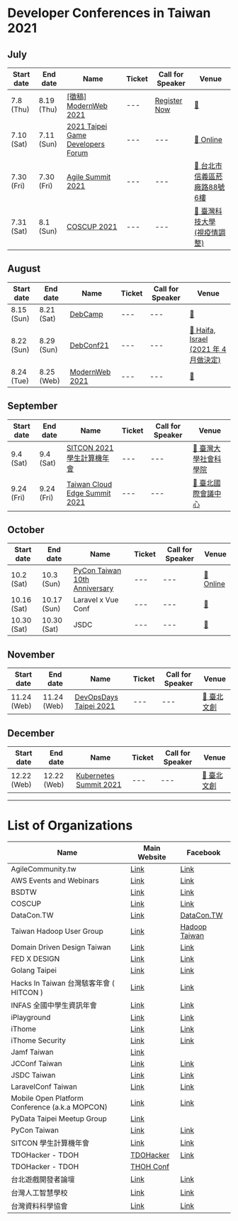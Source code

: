 # Developer Conferences in Taiwan 2021

## July

| Start date | End date | Name | Ticket | Call for Speaker | Venue |
| ---------- | -------- | ---- | ------ | ---------------- | ----- |
| 7.8 (Thu) | 8.19 (Thu) | [[徵稿] ModernWeb 2021](https://modernweb.tw/) | --- | [Register Now](https://modernweb.tw/cfs/) | [🛵 ](https://maps.google.com/?q=)
 |7.10 (Sat) | 7.11 (Sun) | [2021 Taipei Game Developers Forum](https://2021.tgdf.tw/) | --- | --- | [🛵 Online](https://maps.google.com/?q=Online)
 |7.30 (Fri) | 7.30 (Fri) | [Agile Summit 2021](https://summit.ithome.com.tw/agile) | --- | --- | [🛵 台北市信義區菸廠路88號6樓](https://maps.google.com/?q=%E5%8F%B0%E5%8C%97%E5%B8%82%E4%BF%A1%E7%BE%A9%E5%8D%80%E8%8F%B8%E5%BB%A0%E8%B7%AF88%E8%99%9F6%E6%A8%93)
 |7.31 (Sat) | 8.1 (Sun) | [COSCUP 2021](https://coscup.medium.com/coscup-%E6%90%B6%E5%85%88%E5%A0%B1-2021-%E9%96%8B%E8%B7%91%E5%9B%89-cb6c12fb097) | --- | --- | [🛵 臺灣科技大學 (視疫情調整)](https://maps.google.com/?q=%E8%87%BA%E7%81%A3%E7%A7%91%E6%8A%80%E5%A4%A7%E5%AD%B8%20(%E8%A6%96%E7%96%AB%E6%83%85%E8%AA%BF%E6%95%B4)) |

## August

| Start date | End date | Name | Ticket | Call for Speaker | Venue |
| ---------- | -------- | ---- | ------ | ---------------- | ----- |
| 8.15 (Sun) | 8.21 (Sat) | [DebCamp](https://debconf21.debconf.org/) | --- | --- | [🛫 ](https://maps.google.com/?q=)
 |8.22 (Sun) | 8.29 (Sun) | [DebConf21](https://debconf21.debconf.org/) | --- | --- | [🛫 Haifa, Israel (2021 年 4 月做決定)](https://maps.google.com/?q=Haifa,%20Israel%20(2021%20%E5%B9%B4%204%20%E6%9C%88%E5%81%9A%E6%B1%BA%E5%AE%9A))
 |8.24 (Tue) | 8.25 (Web) | [ModernWeb 2021](https://modernweb.tw/) | --- | --- | [🛵 ](https://maps.google.com/?q=) |

## September

| Start date | End date | Name | Ticket | Call for Speaker | Venue |
| ---------- | -------- | ---- | ------ | ---------------- | ----- |
| 9.4 (Sat) | 9.4 (Sat) | [SITCON 2021 學生計算機年會](https://sitcon.org/2021) | --- | --- | [🛵 臺灣大學社會科學院](https://maps.google.com/?q=%E8%87%BA%E7%81%A3%E5%A4%A7%E5%AD%B8%E7%A4%BE%E6%9C%83%E7%A7%91%E5%AD%B8%E9%99%A2)
 |9.24 (Fri) | 9.24 (Fri) | [Taiwan Cloud Edge Summit 2021](https://cloudsummit.ithome.com.tw/) | --- | --- | [🛵 臺北國際會議中心](https://maps.google.com/?q=%E8%87%BA%E5%8C%97%E5%9C%8B%E9%9A%9B%E6%9C%83%E8%AD%B0%E4%B8%AD%E5%BF%83) |

## October

| Start date | End date | Name | Ticket | Call for Speaker | Venue |
| ---------- | -------- | ---- | ------ | ---------------- | ----- |
| 10.2 (Sat) | 10.3 (Sun) | [PyCon Taiwan 10th Anniversary](https://tw.pycon.org/2021/zh-hant) | --- | --- | [🛵 Online](https://maps.google.com/?q=Online)
 |10.16 (Sat) | 10.17 (Sun) | Laravel x Vue Conf | --- | --- | [🛵 ](https://maps.google.com/?q=)
 |10.30 (Sat) | 10.30 (Sat) | JSDC | --- | --- | [🛵 ](https://maps.google.com/?q=) |

## November

| Start date | End date | Name | Ticket | Call for Speaker | Venue |
| ---------- | -------- | ---- | ------ | ---------------- | ----- |
| 11.24 (Web) | 11.24 (Web) | [DevOpsDays Taipei 2021](https://devopsdays.tw/) | --- | --- | [🛵 臺北文創](https://maps.google.com/?q=%E8%87%BA%E5%8C%97%E6%96%87%E5%89%B5) |

## December

| Start date | End date | Name | Ticket | Call for Speaker | Venue |
| ---------- | -------- | ---- | ------ | ---------------- | ----- |
| 12.22 (Web) | 12.22 (Web) | [Kubernetes Summit 2021](https://k8s.ithome.com.tw/) | --- | --- | [🛵 臺北文創](https://maps.google.com/?q=%E8%87%BA%E5%8C%97%E6%96%87%E5%89%B5) |

---

# List of Organizations

| Name | Main Website | Facebook |
| ---- | ------------ | -------- |
| AgileCommunity.tw | [Link](https://agilecommunity.tw/) | [Link](https://www.facebook.com/AgileCommunity.tw/)
 |AWS Events and Webinars | [Link](https://aws.amazon.com/events) | [Link](https://www.facebook.com/amazonwebservices)
 |BSDTW | [Link](https://bsdtw.org/) | [Link](https://www.facebook.com/BSDTW/)
 |COSCUP | [Link](https://coscup.org/) | [Link](https://www.facebook.com/coscup/)
 |DataCon.TW | [Link](https://datacon.tw/) | [DataCon.TW](https://zh-tw.facebook.com/datacon.tw/)
 |Taiwan Hadoop User Group | [Link](http://www.hadoop.tw/) | [Hadoop Taiwan](https://www.facebook.com/groups/hadoop.tw/)
 |Domain Driven Design Taiwan | [Link](https://www.ddd-tw.com/) | [Link](https://www.facebook.com/DDDCommunity.tw/)
 |FED X DESIGN | [Link](https://www.fed.tw/) | [Link](https://www.facebook.com/groups/f2e.tw/)
 |Golang Taipei | [Link](https://www.meetup.com/golang-taipei-meetup) | [Link](https://www.facebook.com/groups/269001993248363)
 |Hacks In Taiwan 台灣駭客年會 ( HITCON ) | [Link](https://hitcon.org/) | [Link](https://www.facebook.com/HITCON)
 |INFAS 全國中學生資訊年會 | [Link](https://infas.club/) | [Link](https://www.facebook.com/infas.club)
 |iPlayground | [Link](https://iplayground.io/) | [Link](https://www.facebook.com/theiPlayground)
 |iThome | [Link](https://www.ithome.com.tw/) | [Link](https://zh-tw.facebook.com/ithomeonline)
 |iThome Security | [Link](https://www.ithome.com.tw/) | [Link](https://zh-tw.facebook.com/ithomecyber)
 |Jamf Taiwan | [Link](https://twitter.com/JAMFSoftwareTW) | 
JCConf Taiwan | [Link](https://jcconf.tw/) | [Link](https://www.facebook.com/jcconf/)
 |JSDC Taiwan | [Link](https://jsdc.tw/) | [Link](https://www.facebook.com/JSDC.TW/)
 |LaravelConf Taiwan | [Link](https://laravelconf.tw/) | [Link](https://zh-tw.facebook.com/laravelconftw/)
 |Mobile Open Platform Conference (a.k.a MOPCON) | [Link](https://mopcon.org/) | [Link](https://zh-tw.facebook.com/mopcon/)
 |PyData Taipei Meetup Group | [Link](https://www.meetup.com/PyData-Taipei-Meetup-Group/) | 
PyCon Taiwan | [Link](https://tw.pycon.org) | [Link](https://zh-tw.facebook.com/pycontw/)
 |SITCON 學生計算機年會 | [Link](https://sitcon.org/) | [Link](https://sitcon.org/fb)
 |TDOHacker - TDOH | [TDOHacker](https://tdohacker.org/) | [Link](https://www.facebook.com/tdohacker)
 |TDOHacker - TDOH | [THOH Conf](https://tdoh-conf.online/) | 
台北遊戲開發者論壇 | [Link](https://tgdf.tw/) | [Link](https://www.facebook.com/TGDF.Official/)
 |台灣人工智慧學校 | [Link](https://aiacademy.tw/) | [Link](https://www.facebook.com/aiacademy.tw/)
 |台灣資料科學協會 | [Link](http://foundation.datasci.tw/) | [Link](https://www.facebook.com/twdsconf/) |

